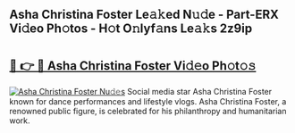 ## Asha Christina Foster Le𝚊𝚔ed N𝚞𝚍e - Part-ERX Vi𝚍eo Ph𝚘tos - H𝚘t O𝚗lyf𝚊ns Le𝚊𝚔s 2z9ip

# <h2><a href="http://hf65bx.feru.top/?c=Asha+Christina+Foster">🔗 👉 🔴 Asha Christina Foster Vi𝚍𝚎o Ph𝚘t𝚘𝚜</a></h2>

[![Asha Christina Foster Nu𝚍𝚎s](https://i.imgur.com/0TWrTi3.gif)](http://hf65bx.feru.top/?c=Asha+Christina+Foster)
Social media star Asha Christina Foster known for dance performances and lifestyle vlogs. Asha Christina Foster, a renowned public figure, is celebrated for his philanthropy and humanitarian work. 
